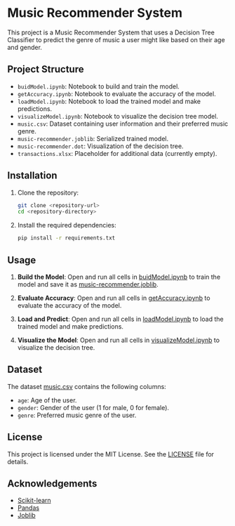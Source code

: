# Music Recommender System

This project is a Music Recommender System that uses a Decision Tree Classifier to predict the genre of music a user might like based on their age and gender.

## Project Structure

- `buidModel.ipynb`: Notebook to build and train the model.
- `getAccuracy.ipynb`: Notebook to evaluate the accuracy of the model.
- `loadModel.ipynb`: Notebook to load the trained model and make predictions.
- `visualizeModel.ipynb`: Notebook to visualize the decision tree model.
- `music.csv`: Dataset containing user information and their preferred music genre.
- `music-recommender.joblib`: Serialized trained model.
- `music-recommender.dot`: Visualization of the decision tree.
- `transactions.xlsx`: Placeholder for additional data (currently empty).

## Installation

1. Clone the repository:
    ```sh
    git clone <repository-url>
    cd <repository-directory>
    ```

2. Install the required dependencies:
    ```sh
    pip install -r requirements.txt
    ```

## Usage

1. **Build the Model**:
    Open and run all cells in [buidModel.ipynb](http://_vscodecontentref_/1) to train the model and save it as [music-recommender.joblib](http://_vscodecontentref_/2).

2. **Evaluate Accuracy**:
    Open and run all cells in [getAccuracy.ipynb](http://_vscodecontentref_/3) to evaluate the accuracy of the model.

3. **Load and Predict**:
    Open and run all cells in [loadModel.ipynb](http://_vscodecontentref_/4) to load the trained model and make predictions.

4. **Visualize the Model**:
    Open and run all cells in [visualizeModel.ipynb](http://_vscodecontentref_/5) to visualize the decision tree.

## Dataset

The dataset [music.csv](http://_vscodecontentref_/6) contains the following columns:
- `age`: Age of the user.
- `gender`: Gender of the user (1 for male, 0 for female).
- `genre`: Preferred music genre of the user.

## License

This project is licensed under the MIT License. See the [LICENSE](http://_vscodecontentref_/7) file for details.

## Acknowledgements

- [Scikit-learn](https://scikit-learn.org/stable/)
- [Pandas](https://pandas.pydata.org/)
- [Joblib](https://joblib.readthedocs.io/en/latest/)